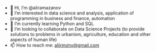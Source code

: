 - 👋 Hi, I’m @aliramazanov
- 👀 I’m interested in data science and analysis, application of programming in business and finance, automation
- 🌱 I’m currently learning Python and SQL
- 💞️ I’m looking to collaborate on Data Science Projects (to provide solutions to problems in urbanism, agriculture, education and other aspects of human life)
- 📫 How to reach me: aliirmznv@gmail.com
